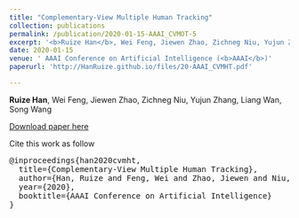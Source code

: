 ```yaml
---
title: "Complementary-View Multiple Human Tracking"
collection: publications
permalink: /publication/2020-01-15-AAAI_CVMOT-5
excerpt: '<b>Ruize Han</b>, Wei Feng, Jiewen Zhao, Zichneg Niu, Yujun Zhang, Liang Wan, Song Wang'
date: 2020-01-15
venue: ' AAAI Conference on Artificial Intelligence (<b>AAAI</b>)'
paperurl: 'http://HanRuize.github.io/files/20-AAAI_CVMHT.pdf'

---
```

<b>Ruize Han</b>, Wei Feng, Jiewen Zhao, Zichneg Niu, Yujun Zhang, Liang Wan, Song Wang

[Download paper here](http://HanRuize.github.io/files/20-AAAI_CVMHT.pdf)

Cite this work as follow

<pre>
@inproceedings{han2020cvmht,
  title={Complementary-View Multiple Human Tracking}, 
  author={Han, Ruize and Feng, Wei and Zhao, Jiewen and Niu, Zicheng and Zhang, Yunjun and Wan, Liang and Wang, Song},  
  year={2020},  
  booktitle={AAAI Conference on Artificial Intelligence}
}
</pre>

